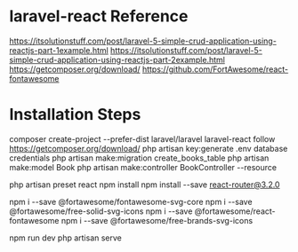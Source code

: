 # laravel-react Reference

  https://itsolutionstuff.com/post/laravel-5-simple-crud-application-using-reactjs-part-1example.html
  https://itsolutionstuff.com/post/laravel-5-simple-crud-application-using-reactjs-part-2example.html
  https://getcomposer.org/download/
  https://github.com/FortAwesome/react-fontawesome

# Installation Steps

  composer create-project --prefer-dist laravel/laravel laravel-react
  follow https://getcomposer.org/download/
  php artisan key:generate
  .env database credentials
  php artisan make:migration create_books_table
  php artisan make:model Book
  php artisan make:controller BookController --resource

  php artisan preset react
  npm install
  npm install --save react-router@3.2.0

  npm i --save @fortawesome/fontawesome-svg-core
  npm i --save @fortawesome/free-solid-svg-icons
  npm i --save @fortawesome/react-fontawesome
  npm i --save @fortawesome/free-brands-svg-icons

  npm run dev
  php artisan serve
